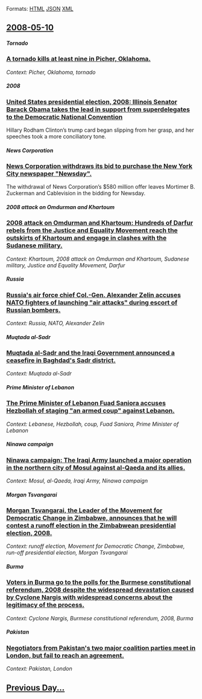 
Formats: [HTML](2008/05/10/index.html)  [JSON](2008/05/10/index.json)  [XML](2008/05/10/index.xml)  

## [2008-05-10](/news/2008/05/10/index.md)

##### Tornado
### [ A tornado kills at least nine in Picher, Oklahoma. ](/news/2008/05/10/a-tornado-kills-at-least-nine-in-picher-oklahoma.md)
_Context: Picher, Oklahoma, tornado_

##### 2008
### [ United States presidential election, 2008: Illinois Senator Barack Obama takes the lead in support from superdelegates to the Democratic National Convention ](/news/2008/05/10/united-states-presidential-election-2008-illinois-senator-barack-obama-takes-the-lead-in-support-from-superdelegates-to-the-democratic-na.md)
Hillary Rodham Clinton’s trump card began slipping from her grasp, and her speeches took a more conciliatory tone.

##### News Corporation
### [ News Corporation withdraws its bid to purchase the New York City newspaper "Newsday". ](/news/2008/05/10/news-corporation-withdraws-its-bid-to-purchase-the-new-york-city-newspaper-newsday.md)
The withdrawal of News Corporation’s $580 million offer leaves Mortimer B. Zuckerman and Cablevision in the bidding for Newsday.

##### 2008 attack on Omdurman and Khartoum
### [ 2008 attack on Omdurman and Khartoum: Hundreds of Darfur rebels from the Justice and Equality Movement reach the outskirts of Khartoum and engage in clashes with the Sudanese military. ](/news/2008/05/10/2008-attack-on-omdurman-and-khartoum-hundreds-of-darfur-rebels-from-the-justice-and-equality-movement-reach-the-outskirts-of-khartoum-and.md)
_Context: Khartoum, 2008 attack on Omdurman and Khartoum, Sudanese military, Justice and Equality Movement, Darfur_

##### Russia
### [ Russia's air force chief Col.-Gen. Alexander Zelin accuses NATO fighters of launching "air attacks" during escort of Russian bombers. ](/news/2008/05/10/russia-s-air-force-chief-col-gen-alexander-zelin-accuses-nato-fighters-of-launching-air-attacks-during-escort-of-russian-bombers.md)
_Context: Russia, NATO, Alexander Zelin_

##### Muqtada al-Sadr
### [ Muqtada al-Sadr and the Iraqi Government announced a ceasefire in Baghdad's Sadr district. ](/news/2008/05/10/muqtada-al-sadr-and-the-iraqi-government-announced-a-ceasefire-in-baghdad-s-sadr-district.md)
_Context: Muqtada al-Sadr_

##### Prime Minister of Lebanon
### [ The Prime Minister of Lebanon Fuad Saniora accuses Hezbollah of staging "an armed coup" against Lebanon. ](/news/2008/05/10/the-prime-minister-of-lebanon-fuad-saniora-accuses-hezbollah-of-staging-an-armed-coup-against-lebanon.md)
_Context: Lebanese, Hezbollah, coup, Fuad Saniora, Prime Minister of Lebanon_

##### Ninawa campaign
### [ Ninawa campaign: The Iraqi Army launched a major operation in the northern city of Mosul against al-Qaeda and its allies. ](/news/2008/05/10/ninawa-campaign-the-iraqi-army-launched-a-major-operation-in-the-northern-city-of-mosul-against-al-qaeda-and-its-allies.md)
_Context: Mosul, al-Qaeda, Iraqi Army, Ninawa campaign_

##### Morgan Tsvangarai
### [ Morgan Tsvangarai, the Leader of the Movement for Democratic Change in Zimbabwe, announces that he will contest a runoff election in the Zimbabwean presidential election, 2008. ](/news/2008/05/10/morgan-tsvangarai-the-leader-of-the-movement-for-democratic-change-in-zimbabwe-announces-that-he-will-contest-a-runoff-election-in-the-zi.md)
_Context: runoff election, Movement for Democratic Change, Zimbabwe, run-off presidential election, Morgan Tsvangarai_

##### Burma
### [ Voters in Burma go to the polls for the Burmese constitutional referendum, 2008 despite the widespread devastation caused by Cyclone Nargis with widespread concerns about the legitimacy of the process. ](/news/2008/05/10/voters-in-burma-go-to-the-polls-for-the-burmese-constitutional-referendum-2008-despite-the-widespread-devastation-caused-by-cyclone-nargis.md)
_Context: Cyclone Nargis, Burmese constitutional referendum, 2008, Burma_

##### Pakistan
### [ Negotiators from Pakistan's two major coalition parties meet in London, but fail to reach an agreement. ](/news/2008/05/10/negotiators-from-pakistan-s-two-major-coalition-parties-meet-in-london-but-fail-to-reach-an-agreement.md)
_Context: Pakistan, London_

## [Previous Day...](/news/2008/05/9/index.md)

